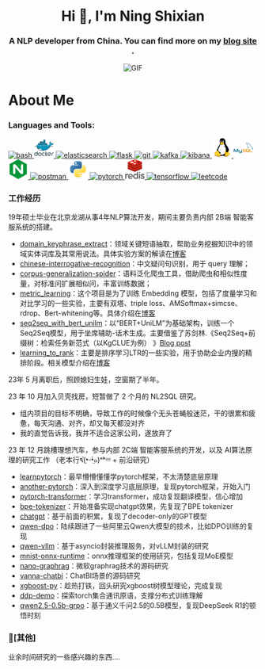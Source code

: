 <h1 align="center">Hi 👋, I'm Ning Shixian</h1>
<h3 align="center">A NLP developer from China. You can find more on my <a href="https://www.yuque.com/ningshixian/" target="_blank" rel="noreferrer"> blog site </a>.</h3>

<div align="center">
  <img alt="GIF" src="https://raw.githubusercontent.com/haoruilee/haoruilee/master/pic/pusheencode.gif" />
</div>

<h1>About Me</h1>

<h3 align="left">Languages and Tools:</h3>
<p align="left"> <a href="https://www.gnu.org/software/bash/" target="_blank" rel="noreferrer"> <img src="https://www.vectorlogo.zone/logos/gnu_bash/gnu_bash-icon.svg" alt="bash" width="40" height="40"/> </a> <a href="https://www.docker.com/" target="_blank" rel="noreferrer"> <img src="https://raw.githubusercontent.com/devicons/devicon/master/icons/docker/docker-original-wordmark.svg" alt="docker" width="40" height="40"/> </a> <a href="https://www.elastic.co" target="_blank" rel="noreferrer"> <img src="https://www.vectorlogo.zone/logos/elastic/elastic-icon.svg" alt="elasticsearch" width="40" height="40"/> </a> <a href="https://flask.palletsprojects.com/" target="_blank" rel="noreferrer"> <img src="https://www.vectorlogo.zone/logos/pocoo_flask/pocoo_flask-icon.svg" alt="flask" width="40" height="40"/> </a> <a href="https://git-scm.com/" target="_blank" rel="noreferrer"> <img src="https://www.vectorlogo.zone/logos/git-scm/git-scm-icon.svg" alt="git" width="40" height="40"/> </a> <a href="https://kafka.apache.org/" target="_blank" rel="noreferrer"> <img src="https://www.vectorlogo.zone/logos/apache_kafka/apache_kafka-icon.svg" alt="kafka" width="40" height="40"/> </a> <a href="https://www.elastic.co/kibana" target="_blank" rel="noreferrer"> <img src="https://www.vectorlogo.zone/logos/elasticco_kibana/elasticco_kibana-icon.svg" alt="kibana" width="40" height="40"/> </a> <a href="https://www.linux.org/" target="_blank" rel="noreferrer"> <img src="https://raw.githubusercontent.com/devicons/devicon/master/icons/linux/linux-original.svg" alt="linux" width="40" height="40"/> </a> <a href="https://www.mysql.com/" target="_blank" rel="noreferrer"> <img src="https://raw.githubusercontent.com/devicons/devicon/master/icons/mysql/mysql-original-wordmark.svg" alt="mysql" width="40" height="40"/> </a> <a href="https://www.nginx.com" target="_blank" rel="noreferrer"> <img src="https://raw.githubusercontent.com/devicons/devicon/master/icons/nginx/nginx-original.svg" alt="nginx" width="40" height="40"/> </a> <a href="https://postman.com" target="_blank" rel="noreferrer"> <img src="https://www.vectorlogo.zone/logos/getpostman/getpostman-icon.svg" alt="postman" width="40" height="40"/> </a> <a href="https://www.python.org" target="_blank" rel="noreferrer"> <img src="https://raw.githubusercontent.com/devicons/devicon/master/icons/python/python-original.svg" alt="python" width="40" height="40"/> </a> <a href="https://pytorch.org/" target="_blank" rel="noreferrer"> <img src="https://www.vectorlogo.zone/logos/pytorch/pytorch-icon.svg" alt="pytorch" width="40" height="40"/> </a> <a href="https://redis.io" target="_blank" rel="noreferrer"> <img src="https://raw.githubusercontent.com/devicons/devicon/master/icons/redis/redis-original-wordmark.svg" alt="redis" width="40" height="40"/> </a> <a href="https://www.tensorflow.org" target="_blank" rel="noreferrer"> <img src="https://www.vectorlogo.zone/logos/tensorflow/tensorflow-icon.svg" alt="tensorflow" width="40" height="40"/> </a> <a href="https://leetcode.cn/u/focused-nightingale" target="_blank" rel="noreferrer"> <img src="https://raw.githubusercontent.com/rahuldkjain/github-profile-readme-generator/master/src/images/icons/Social/leet-code.svg" alt="leetcode" width="40" height="40"/> </a> </p>

<h3 align="left">工作经历</h3>

19年硕士毕业在北京龙湖从事4年NLP算法开发，期间主要负责内部 2B端 智能客服系统的搭建。
- [domain_keyphrase_extract](https://github.com/ningshixian/domain_keyphrase_extract)：领域关键短语抽取，帮助业务挖掘知识中的领域实体词库及其常用说法。具体实验方案的解读在[博客](https://www.yuque.com/ningshixian/dmdx5i/psdsng?singleDoc#)
- [chinese-interrogative-recognition](https://github.com/ningshixian/chinese-interrogative-recognition)：中文疑问句识别，用于 query 理解；
- [corpus-generalization-spider](https://github.com/ningshixian/corpus-generalization-spider)：语料泛化爬虫工具，借助爬虫和相似性度量，对标准问扩展相似问，丰富训练数据；
- [metric_learning](https://github.com/ningshixian/metric_learning)：这个项目是为了训练 Embedding 模型，包括了度量学习和对比学习的一些实验，主要有双塔、triple loss、AMSoftmax+simcse、rdrop、Bert-whitening等。具体介绍在[博客](https://zhuanlan.zhihu.com/p/434823574)
- [seq2seq_with_bert_unilm](https://github.com/ningshixian/seq2seq_with_bert_unilm)：以“BERT+UniLM”为基础架构，训练一个Seq2Seq模型，用于坐席辅助-话术生成。主要借鉴了苏剑林.《Seq2Seq+前缀树：检索任务新范式（以KgCLUE为例） 》[Blog post](https://spaces.ac.cn/archives/8802)
- [learning_to_rank](https://github.com/ningshixian/learning_to_rank)：主要是排序学习LTR的一些实验，用于协助企业内搜的精排阶段。相关模型介绍在[博客](https://www.yuque.com/ningshixian/kp5efx/zhhpol)

23年 5 月离职后，照顾媳妇生娃，空窗期了半年。

23 年 10 月加入贝壳找房，短暂做了 2 个月的 NL2SQL 研究。
- 组内项目的目标不明确，导致工作的时候像个无头苍蝇般迷茫，干的很累和疲惫，每天沟通、对齐，却又每天都没对齐
- 我的直觉告诉我，我并不适合这家公司，遂放弃了

23 年 12 月跳槽理想汽车，参与内部 2C端 智能客服系统的开发，以及 AI算法原理的研究工作
（老本行٩(•̤̀ᵕ•̤́๑)ᵒᵏᵎᵎᵎᵎ + 前沿研究）

+ [learnpytorch](https://github.com/owenliang/learnpytorch)<font style="color:rgb(31, 35, 40);">：最早懵懵懂懂学pytorch框架，不太清楚底层原理</font>
+ [another-pytorch](https://github.com/owenliang/another-pytorch)<font style="color:rgb(31, 35, 40);">：深入到深度学习底层原理，复现pytorch框架，开始入门</font>
+ [pytorch-transformer](https://github.com/owenliang/pytorch-transformer)<font style="color:rgb(31, 35, 40);">：学习transformer，成功复现翻译模型，信心增加</font>
+ [bpe-tokenizer](https://github.com/owenliang/bpe-tokenizer)<font style="color:rgb(31, 35, 40);">：开始准备实现chatgpt效果，先复现了BPE tokenizer</font>
+ [chatgpt](https://github.com/owenliang/chatgpt)<font style="color:rgb(31, 35, 40);">：基于前面的积累，复现了decoder-only的GPT模型</font>
+ [qwen-dpo](https://github.com/owenliang/qwen-dpo)<font style="color:rgb(31, 35, 40);">：陆续跟进了一些阿里云Qwen大模型的技术，比如DPO训练的复现</font>
+ [qwen-vllm](https://github.com/owenliang/qwen-vllm)<font style="color:rgb(31, 35, 40);">：基于asyncio封装推理服务，对vLLM封装的研究</font>
+ [mnist-onnx-runtime](https://github.com/owenliang/mnist-onnx-runtime)<font style="color:rgb(31, 35, 40);">：onnx推理框架的使用研究，包括复现MoE模型</font>
+ [nano-graphrag](https://github.com/owenliang/nano-graphrag)<font style="color:rgb(31, 35, 40);">：微软graphrag技术的源码研究</font>
+ [vanna-chatbi](https://github.com/owenliang/vanna-chatbi)<font style="color:rgb(31, 35, 40);">：ChatBI场景的源码研究</font>
+ [xgboost-py](https://github.com/owenliang/xgboost-py)<font style="color:rgb(31, 35, 40);">：趁热打铁，回头研究xgboost树模型理论，完成复现</font>
+ [ddp-demo](https://github.com/owenliang/ddp-demo)<font style="color:rgb(31, 35, 40);">：探索torch集合通讯原语，支撑分布式训练理解</font>
+ [qwen2.5-0.5b-grpo](https://github.com/owenliang/qwen2.5-0.5b-grpo)<font style="color:rgb(31, 35, 40);">：基于通义千问2.5的0.5B模型，复现DeepSeek R1的顿悟时刻</font>

<h3>🥋[其他]</h3>
业余时间研究的一些感兴趣的东西....
